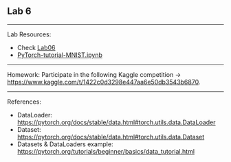## Lab 6

***
Lab Resources: 
* Check [Lab06](../Lab06)
* [PyTorch-tutorial-MNIST.ipynb](./PyTorch-tutorial-MNIST.ipynb)
***

Homework: Participate in the following Kaggle competition -> https://www.kaggle.com/t/1422c0d3298e447aa6e50db3543b6870. 
*** 
References:
- DataLoader: https://pytorch.org/docs/stable/data.html#torch.utils.data.DataLoader
- Dataset: https://pytorch.org/docs/stable/data.html#torch.utils.data.Dataset
- Datasets & DataLoaders example: https://pytorch.org/tutorials/beginner/basics/data_tutorial.html
